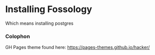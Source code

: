 # Installing Fossology
Which means installing postgres
### Colophon
GH Pages theme found here: <a
href="https://pages-themes.github.io/hacker/">https://pages-themes.github.io/hacker/</a>


